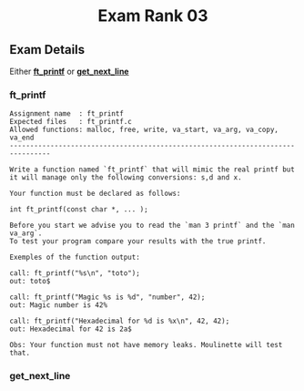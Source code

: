 # <div align="center">Exam Rank 03</div>

## Exam Details
Either [**ft_printf**](https://github.com/belmqadem/Exam_rank_03/tree/master/ft_printf) or [**get_next_line**](https://github.com/belmqadem/Exam_rank_03/tree/master/get_next_line)

### ft_printf
```
Assignment name  : ft_printf
Expected files   : ft_printf.c
Allowed functions: malloc, free, write, va_start, va_arg, va_copy, va_end
--------------------------------------------------------------------------------

Write a function named `ft_printf` that will mimic the real printf but 
it will manage only the following conversions: s,d and x.

Your function must be declared as follows:

int ft_printf(const char *, ... );

Before you start we advise you to read the `man 3 printf` and the `man va_arg`.
To test your program compare your results with the true printf.

Exemples of the function output:

call: ft_printf("%s\n", "toto");
out: toto$

call: ft_printf("Magic %s is %d", "number", 42);
out: Magic number is 42%

call: ft_printf("Hexadecimal for %d is %x\n", 42, 42);
out: Hexadecimal for 42 is 2a$

Obs: Your function must not have memory leaks. Moulinette will test that.
```

### get_next_line
```

```
